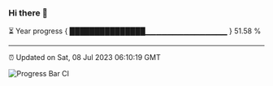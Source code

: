 ### Hi there 👋

⏳ Year progress { ███████████████▁▁▁▁▁▁▁▁▁▁▁▁▁▁▁ } 51.58 %

---

⏰ Updated on Sat, 08 Jul 2023 06:10:19 GMT

![Progress Bar CI](https://github.com/Shyam-Makwana/GitHub-Actions-Demo/workflows/Progress%20Bar%20CI/badge.svg)
